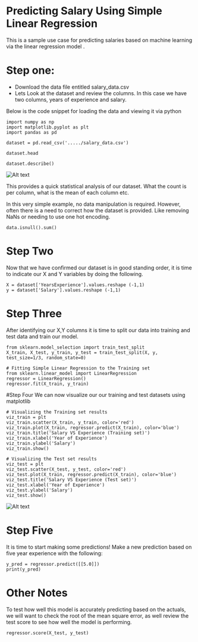 # Predicting Salary Using Simple Linear Regression

This is a sample use case for predicting salaries based on machine learning via the linear regression model . 

# Step one:

  - Download the data file entitled salary_data.csv
  - Lets Look at the dataset and review the columns. In this case we have two columns, years of experience and salary. 
  
Below is the code snippet for loading the data and viewing it via python

```
import numpy as np
import matplotlib.pyplot as plt
import pandas as pd
```
```
dataset = pd.read_csv('...../salary_data.csv')
```
```
dataset.head
```
```
dataset.describe()
```
![Alt text](https://iili.io/JyFCqG.png "dataset.describe")

This provides a quick statistical analysis of our dataset. What the count is per column, what is the mean of each column etc. 

In this very simple example, no data manipulation is required. However, often there is a need to correct how the dataset is provided. Like removing NaNs or needing to use one hot encoding.

```
data.isnull().sum()
```

# Step Two

Now that we have confirmed our dataset is in good standing order, it is time to indicate our X and Y variables by doing the following. 

```
X = dataset['YearsExperience'].values.reshape (-1,1)
y = dataset['Salary'].values.reshape (-1,1)
```

# Step Three

After identifying our X,Y columns it is time to split our data into training and test data and train our model. 

```
from sklearn.model_selection import train_test_split 
X_train, X_test, y_train, y_test = train_test_split(X, y, test_size=1/3, random_state=0)
```
```
# Fitting Simple Linear Regression to the Training set
from sklearn.linear_model import LinearRegression
regressor = LinearRegression()
regressor.fit(X_train, y_train)
```

#Step Four
We can now visualize our our training and test datasets using matplotlib

```
# Visualizing the Training set results
viz_train = plt
viz_train.scatter(X_train, y_train, color='red')
viz_train.plot(X_train, regressor.predict(X_train), color='blue')
viz_train.title('Salary VS Experience (Training set)')
viz_train.xlabel('Year of Experience')
viz_train.ylabel('Salary')
viz_train.show()

# Visualizing the Test set results
viz_test = plt
viz_test.scatter(X_test, y_test, color='red')
viz_test.plot(X_train, regressor.predict(X_train), color='blue')
viz_test.title('Salary VS Experience (Test set)')
viz_test.xlabel('Year of Experience')
viz_test.ylabel('Salary')
viz_test.show()
```

![Alt text](https://iili.io/JyFog4.png "Results")

# Step Five

It is time to start making some predictions! Make a new prediction based on five year experience with the following:

```
y_pred = regressor.predict([[5.0]])
print(y_pred)
```

# Other Notes

To test how well this model is accurately predicting based on the actuals, we will want to check the root of the mean square error, as well review the test score to see how well the model is performing. 

```
regressor.score(X_test, y_test)
```



